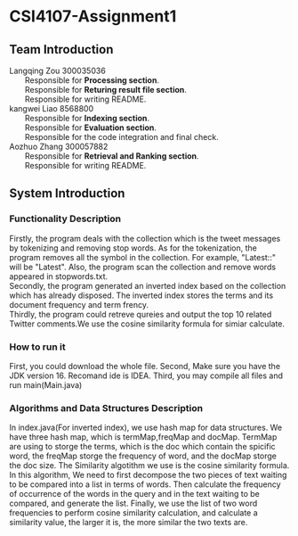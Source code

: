 # CSI4107-Assignment1
## Team Introduction
Langqing Zou 300035036<br>
&emsp;&emsp;Responsible for **Processing section**.<br>
&emsp;&emsp;Responsible for **Returing result file section**.<br>
&emsp;&emsp;Responsible for writing README.<br>
kangwei Liao 8568800<br> 
&emsp;&emsp;Responsible for **Indexing section**.<br>
&emsp;&emsp;Responsible for **Evaluation section**.<br>
&emsp;&emsp;Responsible for the code integration and final check.<br>
Aozhuo Zhang 300057882<br>
&emsp;&emsp;Responsible for **Retrieval and Ranking section**.<br>
&emsp;&emsp;Responsible for writing README.<br>
## System Introduction
### Functionality Description
Firstly, the program deals with the collection which is the tweet messages by tokenizing and removing stop words. As for the tokenization,
the program removes all the symbol in the collection. For example, "Latest::" will be "Latest". Also, the program scan the collection and remove
words appeared in stopwords.txt.<br>
Secondly, the program generated an inverted index based on the collection which has already disposed. The inverted index stores the terms and its 
document frequency and term frency.<br>
Thirdly, the program could retreve qureies and output the top 10 related Twitter comments.We use the cosine similarity formula for simiar calculate. 
### How to run it
First, you could download the whole file.
Second, Make sure you have the JDK version 16. Recomand ide is IDEA.
Third, you may compile all files and run main(Main.java)
### Algorithms and Data Structures Description
In index.java(For inverted index), we use hash map for data structures. We have three hash map, which is termMap,freqMap and docMap. TermMap are using to storge the terms, which is the doc which contain the spicific word, the freqMap storge the frequency of word, and the docMap storge the doc size.
The Similarity algotithm we use is the cosine similarity formula. In this algorithm, We need to first decompose the two pieces of text waiting to be compared into a list in terms of words. Then calculate the frequency of occurrence of the words in the query and in the text waiting to be compared, and generate the list. Finally, we use the list of two word frequencies to perform cosine similarity calculation, and calculate a similarity value, the larger it is, the more similar the two texts are.
